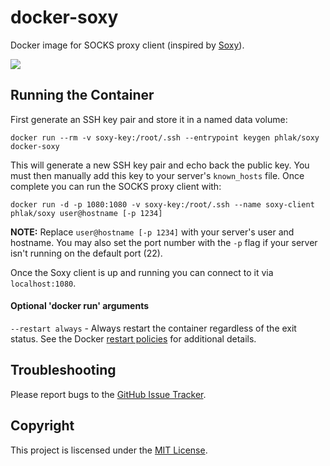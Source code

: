 docker-soxy
===========

Docker image for SOCKS proxy client (inspired by [Soxy](https://github.com/PHLAK/Soxy)).

[![](https://images.microbadger.com/badges/image/phlak/soxy.svg)](http://microbadger.com/#/images/phlak/soxy "Get your own image badge on microbadger.com")

Running the Container
---------------------

First generate an SSH key pair and store it in a named data volume:

    docker run --rm -v soxy-key:/root/.ssh --entrypoint keygen phlak/soxy docker-soxy

This will generate a new SSH key pair and echo back the public key.  You must then manually add this
key to your server's `known_hosts` file.  Once complete you can run the SOCKS proxy client with:

    docker run -d -p 1080:1080 -v soxy-key:/root/.ssh --name soxy-client phlak/soxy user@hostname [-p 1234]

**NOTE:** Replace `user@hostname [-p 1234]` with your server's user and hostname. You may also set
the port number with the `-p` flag if your server isn't running on the default port (22).

Once the Soxy client is up and running you can connect to it via `localhost:1080`.

#### Optional 'docker run' arguments

`--restart always` - Always restart the container regardless of the exit status. See the Docker
                     [restart policies](https://goo.gl/OI87rA) for additional details.

Troubleshooting
---------------

Please report bugs to the [GitHub Issue Tracker](https://github.com/PHLAK/docker-soxy/issues).

Copyright
---------

This project is liscensed under the [MIT License](https://github.com/PHLAK/docker-soxy/blob/master/LICENSE).
